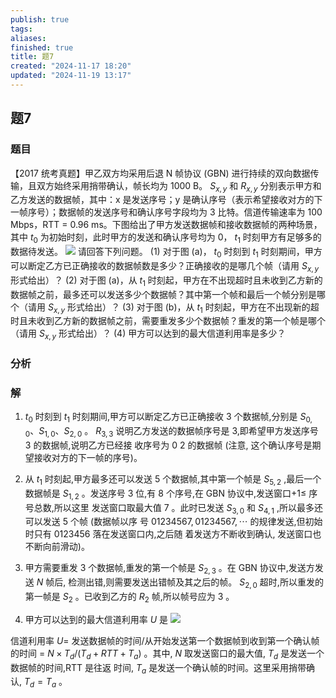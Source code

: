 ```yaml
---
publish: true
tags: 
aliases: 
finished: true
title: 题7
created: "2024-11-17 18:20"
updated: "2024-11-19 13:17"
---
```

## 题7
### 题目
【2017 统考真题】甲乙双方均采用后退 N 帧协议 (GBN) 进行持续的双向数据传输，且双方始终采用捎带确认，帧长均为 1000 B。 $S_{x,y}$ 和 $R_{x,y}$ 分别表示甲方和乙方发送的数据帧，其中：x 是发送序号；y 是确认序号（表示希望接收对方的下一帧序号）；数据帧的发送序号和确认序号字段均为 3 比特。信道传输速率为 100 Mbps，RTT = 0.96 ms。下图给出了甲方发送数据帧和接收数据帧的两种场景，其中 $t_0$ 为初始时刻，此时甲方的发送和确认序号均为 0， $t_1$ 时刻甲方有足够多的数据待发送。
![](https://img.hwenyi.tech/202411192117739.webp)
请回答下列问题。
(1) 对于图 (a)， $t_0$ 时刻到 $t_1$ 时刻期间，甲方可以断定乙方已正确接收的数据帧数是多少？正确接收的是哪几个帧（请用 $S_{x,y}$ 形式给出）？
(2) 对于图 (a)，从 $t_1$ 时刻起，甲方在不出现超时且未收到乙方新的数据帧之前，最多还可以发送多少个数据帧？其中第一个帧和最后一个帧分别是哪个（请用 $S_{x,y}$ 形式给出）？
(3) 对于图 (b)，从 $t_1$ 时刻起，甲方在不出现新的超时且未收到乙方新的数据帧之前，需要重发多少个数据帧？重发的第一个帧是哪个（请用 $S_{x,y}$ 形式给出）？
(4) 甲方可以达到的最大信道利用率是多少？
### 分析

### 解
1) ${t}_{0}$ 时刻到 ${t}_{1}$ 时刻期间,甲方可以断定乙方已正确接收 3 个数据帧,分别是 ${S}_{0,0}、{S}_{1,0}、{S}_{2,0}$ 。  ${R}_{3,3}$ 说明乙方发送的数据帧序号是 3,即希望甲方发送序号 3 的数据帧,说明乙方已经接 收序号为 0 2 的数据帧 (注意, 这个确认序号是期望接收对方的下一帧的序号)。

2) 从 ${t}_{1}$ 时刻起,甲方最多还可以发送 5 个数据帧,其中第一个帧是 ${S}_{5,2}$ ,最后一个数据帧是  ${S}_{1,2}$ 。发送序号 3 位,有 8 个序号,在 GBN 协议中,发送窗口$+ 1 \leq$ 序号总数,所以这里 发送窗口取最大值 7 。此时已发送 ${S}_{3,0}$ 和 ${S}_{4,1}$ ,所以最多还可以发送 5 个帧 (数据帧以序 号 ${01234567},{01234567},\cdots$ 的规律发送,但初始时只有 0123456 落在发送窗口内,之后随 着发送方不断收到确认, 发送窗口也不断向前滑动)。

3) 甲方需要重发 3 个数据帧,重发的第一个帧是 ${S}_{2,3}$ 。在 GBN 协议中,发送方发送 $N$ 帧后,  检测出错,则需要发送出错帧及其之后的帧。 ${S}_{2,0}$ 超时,所以重发的第一帧是 ${S}_{2}$ 。已收到乙方的 ${R}_{2}$ 帧,所以帧号应为 3 。

4) 甲方可以达到的最大信道利用率 $U$ 是
    ![](https://img.hwenyi.tech/202406021524321.webp)

信道利用率 $U =$ 发送数据帧的时间/从开始发送第一个数据帧到收到第一个确认帧的时间 $=$  $N \times  {T}_{d}/( {{T}_{d} + {RTT} + {T}_{a}})$ 。其中, $N$ 取发送窗口的最大值, ${T}_{d}$ 是发送一个数据帧的时间,RTT 是往返 时间, ${T}_{a}$ 是发送一个确认帧的时间。这里采用捎带确认, ${T}_{d} = {T}_{a}$ 。
